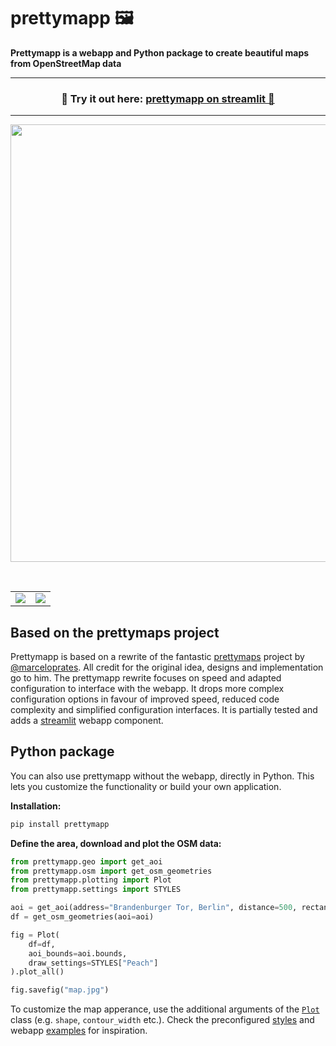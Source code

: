 # prettymapp 🖼️

**Prettymapp is a webapp and Python package to create beautiful maps from OpenStreetMap data**

---
<h3 align="center">
    🎈 Try it out here: <a href="https://share.streamlit.io/chrieke/prettymapp/main/streamlit-prettymapp/app.
py">prettymapp on streamlit 🎈 </a>
</h3>

---



<p align="center">
    <a href="https://share.streamlit.io/chrieke/prettymapp/main/streamlit-prettymapp/app.
py"><img src="./streamlit-prettymapp/example_prints/demo.gif" width=700></a>
</p>

<br>

<table>
    <tr><td><img src="./streamlit-prettymapp/example_prints/macau.png"></td><td><img src="./streamlit-prettymapp/example_prints/barcelona.png"></td></tr>
</table>

## Based on the prettymaps project

Prettymapp is based on a rewrite of the fantastic [prettymaps](https://github.com/marceloprates/prettymaps) project by
[@marceloprates](https://github.com/marceloprates). All credit for the original idea, designs and implementation go to him.
The prettymapp rewrite focuses on speed and adapted configuration to interface with the webapp.
It drops more complex configuration options in favour of improved speed, reduced code complexity and 
simplified configuration interfaces. It is partially tested and adds a [streamlit](https://streamlit.io/) webapp component.

## Python package

You can also use prettymapp without the webapp, directly in Python. This lets you customize the functionality or 
build your own application.

**Installation:**

```bash
pip install prettymapp
```

**Define the area, download and plot the OSM data:**

```python
from prettymapp.geo import get_aoi
from prettymapp.osm import get_osm_geometries
from prettymapp.plotting import Plot
from prettymapp.settings import STYLES

aoi = get_aoi(address="Brandenburger Tor, Berlin", distance=500, rectangular=True)
df = get_osm_geometries(aoi=aoi)

fig = Plot(
    df=df,
    aoi_bounds=aoi.bounds,
    draw_settings=STYLES["Peach"]
).plot_all()

fig.savefig("map.jpg")
```

To customize the map apperance, use the additional arguments of the 
[`Plot`](https://github.com/chrieke/prettymapp/blob/5c4b7976711a5a2a01c5aa3b113dba299180e95c/prettymapp/plotting.py#L36) 
class (e.g. `shape`, `contour_width` etc.).
Check the preconfigured [styles](https://github.com/chrieke/prettymapp/blob/5c4b7976711a5a2a01c5aa3b113dba299180e95c/prettymapp/settings.py#L35)
and webapp [examples](https://github.com/chrieke/prettymapp/blob/main/streamlit-prettymapp/examples.py) for 
inspiration.



